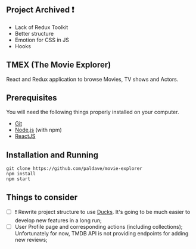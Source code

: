 ## Project Archived :exclamation:

- Lack of Redux Toolkit
- Better structure
- Emotion for CSS in JS
- Hooks

## TMEX (The Movie Explorer)

React and Redux application to browse Movies, TV shows and Actors.

## Prerequisites

You will need the following things properly installed on your computer.

* [Git](https://git-scm.com/)
* [Node.js](https://nodejs.org/) (with npm)
* [ReactJS](https://reactjs.org/)

## Installation and Running

```
git clone https://github.com/paldave/movie-explorer
npm install
npm start
```

## Things to consider

- [ ] :exclamation: Rewrite project structure to use [Ducks](https://github.com/erikras/ducks-modular-redux).
  It's going to be much easier to develop new features in a long run;
- [ ] User Profile page and corresponding actions (including collections);
  Unfortunately for now, TMDB API is not providing endpoints for adding new reviews;
